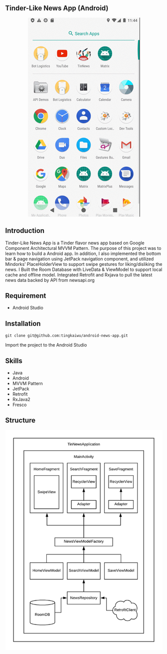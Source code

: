 ## Tinder-Like News App (Android)

<p align=center>
  <img src="https://github.com/tingkaiwu/tingkaiwu/blob/master/new.gif">
</p>

## Introduction

Tinder-Like News App is a Tinder flavor news app based on Google Component Architectural MVVM Pattern. The purpose of this project was to learn how to build a Android app. In addition, I also implemented the bottom bar & page navigation using JetPack navigation component, and utilized Mindorks’ PlaceHolderView to support swipe gestures for liking/disliking the news. I	Built the Room Database with LiveData & ViewModel to support local cache and offline model.	Integrated Retrofit and Rxjava to pull the latest news data backed by API from newsapi.org

## Requirement

- Android Studio

## Installation

```
git clone git@github.com:tingkaiwu/android-news-app.git
```
Import the project to the Android Studio

## Skills

- Java
- Android
- MVVM Pattern
- JetPack
- Retrofit
- RxJava2
- Fresco

## Structure

<p>
  <img src="https://github.com/tingkaiwu/tingkaiwu/blob/master/android.png">
</p>
